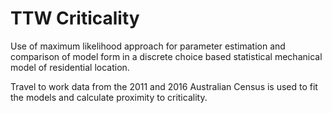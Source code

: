 # TTW Criticality

Use of maximum likelihood approach for parameter estimation and comparison of model form in a discrete choice based statistical mechanical model of residential location.

Travel to work data from the 2011 and 2016 Australian Census is used to fit the models and calculate proximity to criticality.
